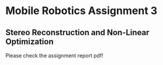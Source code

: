 # Mobile Robotics Assignment 3
## Stereo Reconstruction and Non-Linear Optimization

Please check the assignment report pdf!

